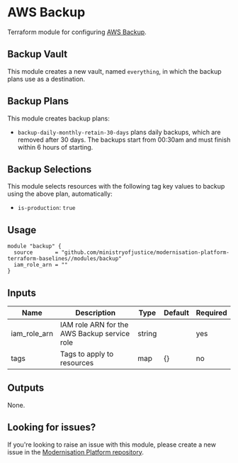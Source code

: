 # AWS Backup

Terraform module for configuring [AWS Backup](https://aws.amazon.com/backup/).

## Backup Vault
This module creates a new vault, named `everything`, in which the backup plans use as a destination.

## Backup Plans
This module creates backup plans:
- `backup-daily-monthly-retain-30-days` plans daily backups, which are removed after 30 days. The backups start from 00:30am and must finish within 6 hours of starting.

## Backup Selections
This module selects resources with the following tag key values to backup using the above plan, automatically:
- `is-production`: `true`

## Usage

```
module "backup" {
  source       = "github.com/ministryofjustice/modernisation-platform-terraform-baselines//modules/backup"
  iam_role_arn = ""
}
```

## Inputs
| Name | Description | Type | Default | Required |
|------|-------------|------|---------|----------|
| iam_role_arn | IAM role ARN for the AWS Backup service role | string | | yes |
| tags | Tags to apply to resources | map  | {} | no |

## Outputs
None.

## Looking for issues?
If you're looking to raise an issue with this module, please create a new issue in the [Modernisation Platform repository](https://github.com/ministryofjustice/modernisation-platform/issues).
